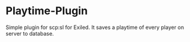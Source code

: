 # Playtime-Plugin
Simple plugin for scp:sl for Exiled. It saves a playtime of every player on server to database. 
